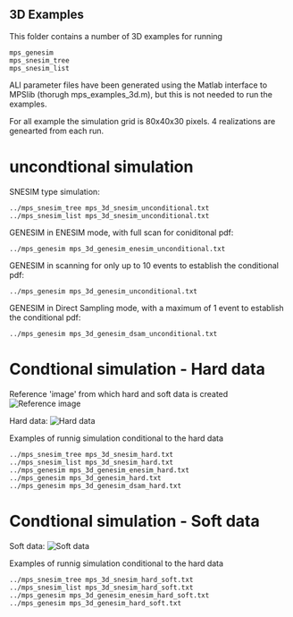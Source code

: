 ## 3D Examples
This folder contains a number of 3D examples for running

	mps_genesim
	mps_snesim_tree
	mps_snesim_list

ALl parameter files have been generated using the Matlab interface to MPSlib 
(thorugh mps_examples_3d.m), but this is not needed to run the examples. 

For all example the simulation grid is 80x40x30 pixels.
4 realizations are genearted from each run. 


# uncondtional simulation
SNESIM type simulation:

	../mps_snesim_tree mps_3d_snesim_unconditional.txt
	../mps_snesim_list mps_3d_snesim_unconditional.txt

GENESIM in ENESIM mode, with full scan for coniditonal pdf:

	../mps_genesim mps_3d_genesim_enesim_unconditional.txt

GENESIM in scanning for only up to 10 events to establish the conditional pdf:

	../mps_genesim mps_3d_genesim_unconditional.txt

GENESIM in Direct Sampling mode, with a maximum of 1 event to establish the conditional pdf:

	../mps_genesim mps_3d_genesim_dsam_unconditional.txt


# Condtional simulation - Hard data
Reference 'image' from which hard and soft data is created
![Reference image](https://raw.githubusercontent.com/ergosimulation/mpslib/master/examples/3D/mps_3D_examples_reference_ti01.png)

Hard data:
![Hard data](https://raw.githubusercontent.com/ergosimulation/mpslib/master/examples/3D/mps_3D_examples_hard_ti01.png)

Examples of runnig simulation conditional to the hard data

	../mps_snesim_tree mps_3d_snesim_hard.txt
	../mps_snesim_list mps_3d_snesim_hard.txt
	../mps_genesim mps_3d_genesim_enesim_hard.txt
	../mps_genesim mps_3d_genesim_hard.txt
	../mps_genesim mps_3d_genesim_dsam_hard.txt


# Condtional simulation - Soft data
Soft data:
![Soft data](https://raw.githubusercontent.com/ergosimulation/mpslib/master/examples/3D/mps_examples_hard_soft_ti01.png)

Examples of runnig simulation conditional to the hard data

	../mps_snesim_tree mps_3d_snesim_hard_soft.txt
	../mps_snesim_list mps_3d_snesim_hard_soft.txt
	../mps_genesim mps_3d_genesim_enesim_hard_soft.txt
	../mps_genesim mps_3d_genesim_hard_soft.txt



